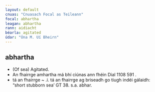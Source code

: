 ```yaml
---
layout: default
cnuas: "Cnuasach Focal as Teileann"
focal: abhartha
leagan: abhartha
rann: aidiacht
béarla: agitated
údar: "Úna M. Uí Bheirn"
---
```


## abhartha

* (Of sea) Agitated.
* An fhairrge amhartha má bhí ciúnas ann
fhéin Dial 1108 591 .
* tá an fhairrge ~ .i. tá an fhairrge ag
briseadh go tiugh indéi gálaidh: “short stubborn sea’ GT 38. s.a. abhar.
